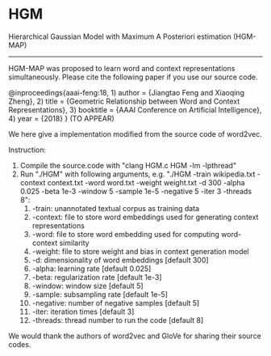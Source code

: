 # HGM

Hierarchical Gaussian Model with Maximum A Posteriori estimation (HGM-MAP) 
________________________________________________________________________________

HGM-MAP was proposed to learn word and context representations simultaneously. Please cite the following paper if you use our source code.

@inproceedings{aaai-feng:18,
	1) author = {Jiangtao Feng and Xiaoqing Zheng},
	2) title = {Geometric Relationship between Word and Context Representations},
	3) booktitle = {AAAI Conference on Artificial Intelligence},
	4) year = {2018}
}
(TO APPEAR)

We here give a implementation modified from the source code of word2vec.

Instruction:
1. Compile the source.code with "clang HGM.c HGM -lm -lpthread"
2. Run "./HGM" with following arguments, e.g. "./HGM -train wikipedia.txt -context context.txt -word word.txt -weight weight.txt -d 300 -alpha 0.025 -beta 1e-3 -window 5 -sample 1e-5 -negative 5 -iter 3 -threads 8":
	1) -train: unannotated textual corpus as training data
	2) -context: file to store word embeddings used for generating context representations
	3) -word: file to store word embedding used for computing word-context similarity
	4) -weight: file to store weight and bias in context generation model  
	5) -d: dimensionality of word embeddings [default 300]
	6) -alpha: learning rate [default 0.025]
	7) -beta: regularization rate [default 1e-3]
	8) -window: window size [default 5]
	9) -sample: subsampling rate [default 1e-5]
	10) -negative: number of negative samples [default 5]
	11) -iter: iteration times [default 3]
	12) -threads: thread number to run the code [default 8]

We would thank the authors of word2vec and GloVe for sharing their source codes.

